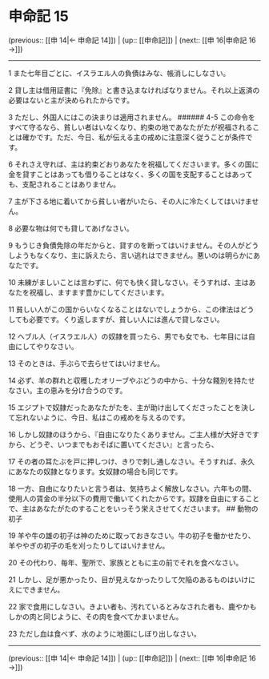 # 申命記 15

(previous:: [[申 14|← 申命記 14]]) | (up:: [[申命記]]) | (next:: [[申 16|申命記 16 →]])

***




1 
また七年目ごとに、イスラエル人の負債はみな、帳消しにしなさい。 



2 
貸し主は借用証書に『免除』と書き込まなければなりません。それ以上返済の必要はないと主が決められたからです。 



3 
ただし、外国人にはこの決まりは適用されません。 ###### 4-5 この命令をすべて守るなら、貧しい者はいなくなり、約束の地であなたがたが祝福されることは確かです。ただ、今日、私が伝える主の戒めに注意深く従うことが条件です。 



6 
それさえ守れば、主は約束どおりあなたを祝福してくださいます。多くの国に金を貸すことはあっても借りることはなく、多くの国を支配することはあっても、支配されることはありません。 



7 
主が下さる地に着いてから貧しい者がいたら、その人に冷たくしてはいけません。 



8 
必要な物は何でも貸してあげなさい。 



9 
もうじき負債免除の年だからと、貸すのを断ってはいけません。その人がどうしようもなくなり、主に訴えたら、言い逃れはできません。悪いのは明らかにあなたです。 



10 
未練がましいことは言わずに、何でも快く貸しなさい。そうすれば、主はあなたを祝福し、ますます豊かにしてくださいます。 



11 
貧しい人がこの国からいなくなることはないでしょうから、この律法はどうしても必要です。くり返しますが、貧しい人には進んで貸しなさい。 



12 
ヘブル人（イスラエル人）の奴隷を買ったら、男でも女でも、七年目には自由にしてやりなさい。 



13 
そのときは、手ぶらで去らせてはいけません。 



14 
必ず、羊の群れと収穫したオリーブやぶどうの中から、十分な餞別を持たせなさい。主の恵みを分け合うのです。 



15 
エジプトで奴隷だったあなたがたを、主が助け出してくださったことを決して忘れないように、今日、私はこの戒めを与えるのです。 



16 
しかし奴隷のほうから、『自由になりたくありません。ご主人様が大好きですから、どうぞ、いつまでもおそばに置いてください』と言ったら、 



17 
その者の耳たぶを戸に押しつけ、きりで刺し通しなさい。そうすれば、永久にあなたの奴隷となります。女奴隷の場合も同じです。 



18 
一方、自由になりたいと言う者は、気持ちよく解放しなさい。六年もの間、使用人の賃金の半分以下の費用で働いてくれたからです。奴隷を自由にすることで、主はあなたがたのすることをいっそう栄えさせてくださいます。 ## 動物の初子 



19 
羊や牛の雄の初子は神のために取っておきなさい。牛の初子を働かせたり、羊ややぎの初子の毛を刈ったりしてはいけません。 



20 
その代わり、毎年、聖所で、家族とともに主の前でそれを食べなさい。 



21 
しかし、足が悪かったり、目が見えなかったりして欠陥のあるものはいけにえにできません。 



22 
家で食用にしなさい。きよい者も、汚れているとみなされた者も、鹿やかもしかの肉と同じように、その肉を食べてかまいません。 



23 
ただし血は食べず、水のように地面にしぼり出しなさい。

***

(previous:: [[申 14|← 申命記 14]]) | (up:: [[申命記]]) | (next:: [[申 16|申命記 16 →]])
